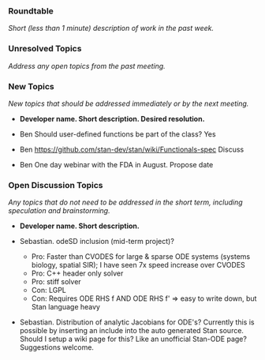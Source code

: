 ### Roundtable
_Short (less than 1 minute) description of work in the past week._

### Unresolved Topics
_Address any open topics from the past meeting._

### New Topics
_New topics that should be addressed immediately or by the next
meeting._

* __Developer name.  Short description.  Desired resolution.__

* Ben Should user-defined functions be part of the class? Yes
* Ben https://github.com/stan-dev/stan/wiki/Functionals-spec Discuss
* Ben One day webinar with the FDA in August. Propose date

### Open Discussion Topics
_Any topics that do not need to be addressed in the short term,
including speculation and brainstorming._

* __Developer name.  Short description.__

* Sebastian. odeSD inclusion (mid-term project)?
    * Pro: Faster than CVODES for large & sparse ODE systems (systems biology, spatial SIR); I have seen 7x speed increase over CVODES
    * Pro: C++ header only solver
    * Pro: stiff solver
    * Con: LGPL
    * Con: Requires ODE RHS f AND ODE RHS f' => easy to write down, but Stan language heavy

* Sebastian. Distribution of analytic Jacobians for ODE's? Currently this is possible by inserting an include into the auto generated Stan source. Should I setup a wiki page for this? Like an unofficial Stan-ODE page? Suggestions welcome.